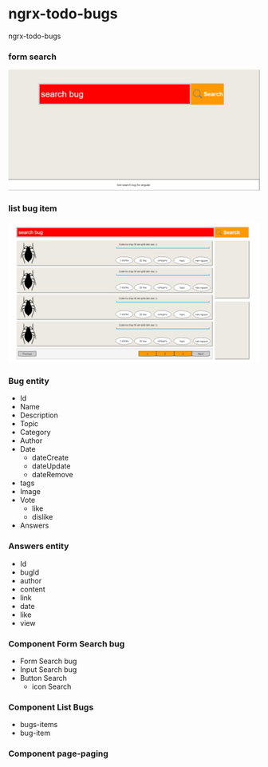 # ngrx-todo-bugs
ngrx-todo-bugs

### form search
![form search](/assets/search.png)

### list bug item
![list bug item](/assets/bugsitems.png)

### Bug entity
  - Id
  - Name
  - Description
  - Topic
  - Category
  - Author
  - Date
      - dateCreate
      - dateUpdate
      - dateRemove
  - tags
  - Image
  - Vote
    - like
    - dislike
  - Answers

### Answers entity
  - Id
  - bugId
  - author
  - content
  - link
  - date
  - like
  - view
  
 ### Component Form Search bug
  - Form Search bug
  - Input Search bug
  - Button Search 
    - icon Search
  
   ### Component List Bugs
   - bugs-items
   - bug-item
   ### Component page-paging
        
